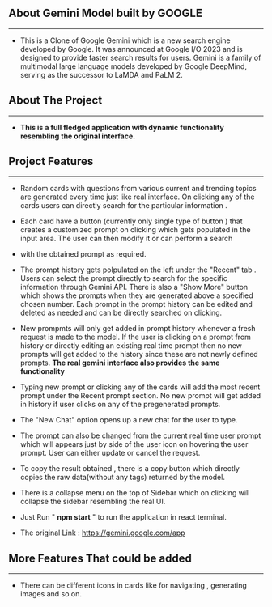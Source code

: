 ## About Gemini Model built by GOOGLE 
___

* This is a Clone of Google Gemini which is a new search engine developed by Google. It was announced at Google I/O 2023 and is designed to provide faster search results for users. Gemini is a family of multimodal large language models developed by Google DeepMind, serving as the successor to LaMDA and PaLM 2.


## About The Project
___
* **This is a full fledged application with dynamic functionality resembling the original interface.**

## **Project Features**
___

* Random cards with questions from various current and trending topics are generated every time just like real interface. On clicking any of the cards users can directly search for the particular 
    information . 

* Each card have a button (currently only single type of button ) that creates a customized prompt on clicking which gets populated in the input area. The user can then modify it or can perform a search
* with the obtained prompt as required.


* The prompt history gets polpulated on the left under the "Recent" tab . Users can select the prompt directly to search for the specific information through Gemini API. There is also a "Show More" button which shows the prompts when they are generated above a specified chosen number. Each prompt in the prompt history can be edited and deleted as needed and can be directly searched on clicking.

* New prompmts will only get added in prompt history whenever a fresh request is made to the model. If the user is clicking on a prompt from history or directly editing an existing real
  time prompt then no new prompts will get added to the history since these are not newly defined prompts. **The real gemini interface also provides the same functionality**

* Typing new prompt or clicking any of the cards will add the most recent prompt under the Recent prompt section. No new prompt will get added in history if user clicks on any of the pregenerated prompts.

* The "New Chat" option opens up a new chat for the user to type.

* The prompt can also be changed from the current real time user prompt which will appears just by side of the user icon on hovering the user prompt. User can either update or cancel the request.


* To copy the result obtained ,  there is a copy button which directly copies the raw data(without any tags) returned by the model.
* There is a collapse menu on the top of Sidebar which on clicking will collapse the sidebar resembling the real UI.
* Just Run " **npm start** " to run the application in react terminal.
* The original Link : https://gemini.google.com/app

## More Features That could be added
___

* There can be different icons in cards like for navigating , generating images and so on.
